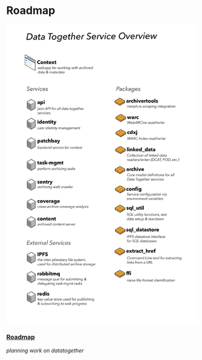 # Roadmap

![services list](diagrams/services-list.png)


### [Roadmap](roadmap.md)
*planning work on datatogether*